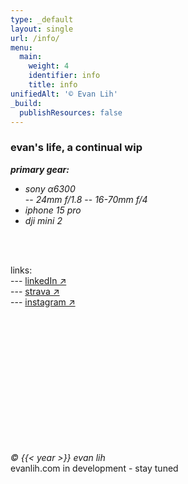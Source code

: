 ```yaml
---
type: _default
layout: single
url: /info/
menu:
  main:
    weight: 4
    identifier: info
    title: info
unifiedAlt: '© Evan Lih'
_build:
  publishResources: false
---
```


### evan's life, a continual wip ###

**_primary gear:_**
  - _sony α6300_  
        -- _24mm f/1.8_
        -- _16-70mm f/4_
  - _iphone 15 pro_  
  - _dji mini 2_


<br><br>

links:
<br>
  --- <a href="https://www.linkedin.com/in/evan-lih/">linkedIn ↗</a>
<br>
  --- <a href ="https://www.strava.com/athletes/15481691">strava ↗</a>
<br>
  --- <a href ="https://www.instagram.com/evan__lih/">instagram ↗</a>

<br><br><br><br><br><br><br><br><br><br><br><br> <!-- Add multiple line breaks -->

_&copy; {{< year >}} evan lih_  
evanlih.com in development - stay tuned



